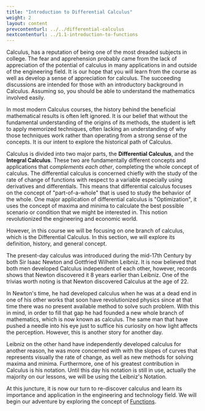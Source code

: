```yaml
---
title: "Introduction to Differential Calculus"
weight: 2
layout: content
prevcontenturl: ../../differential-calculus
nextcontenturl: ../1.1-introduction-to-functions
---
```


Calculus, has a reputation of being one of the most dreaded subjects in college. The fear and apprehension probably came from the lack of appreciation of the potential of calculus in many applications in and outside of the engineering field. It is our hope that you will learn from the course as well as develop a sense of appreciation for calculus. The succeeding discussions are intended for those with an introductory background in Calculus. Assuming so, you should be able to understand the mathematics involved easily.

In most modern Calculus courses, the history behind the beneficial mathematical results is often left ignored. It is our belief that without the fundamental understanding of the origins of its methods, the student is left to apply memorized techniques, often lacking an understanding of why those techniques work rather than operating from a strong sense of the concepts. It is our intent to explore the historical path of Calculus.


Calculus is divided into two major parts, the **Differential Calculus**, and the **Integral Calculus**. These two are fundamentally different concepts and applications that c*omplements each other*, completing the whole concept of calculus. The differential calculus is concerned chiefly with the study of the rate of change of functions with respect to a variable especially using derivatives and differentials. This means that differential calculus focuses on the concept of "part-of-a-whole" that is used to study the behavior of the whole. One major application of differential calculus is "Optimization", it uses the concept of maxima and minima to calculate the best possible scenario or condition that we might be interested in. This notion revolutionized the engineering and economic world.

However, in this course we will be focusing on one branch of calculus, which is the Differential Calculus. In this section, we will explore its definition, history, and general concept.

 

The present-day calculus was introduced during the mid-17th Century by both Sir Isaac Newton and Gottfried Wilhelm Leibniz. It is now believed that both men developed Calculus independent of each other, however, records shows that Newton discovered it 8 years earlier than Leibniz. One of the trivias worth noting is that Newton discovered Calculus at the age of 22.


In Newton's time, he had developed calculus when he was at a dead end in one of his other works that soon have revolutionized physics since at that time there was no present available method to solve such problem. With this in mind, in order to fill that gap he had founded a new whole branch of mathematics, which is now known as calculus. The same man that have pushed a needle into his eye just to suffice his curiosity on how light affects the perception. However, this is another story for another day.

Leibniz on the other hand have independently developed calculus for another reason, he was more concerned with with the slopes of curves that represents visually the rate of change, as well as new methods for solving maxima and minima. Furthermore, one of his greatest contribution in Calculus is his notation. Until this day his notation is still in use, actually the majority on our lessons, we will be using the Leibniz's Notation.


      

At this juncture, it is now our turn to re-discover calculus and learn its importance and application in the engineering and technology field. We will begin our adventure by exploring the concept of [Functions](../1.1-introduction-to-functions).
